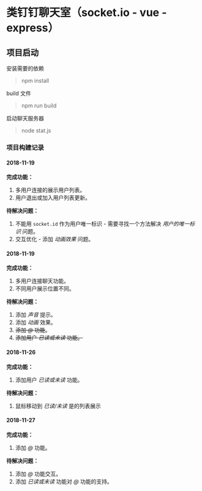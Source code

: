 # 类钉钉聊天室（socket.io - vue - express）

## 项目启动

安装需要的依赖

> npm install

build 文件
> npm run build

启动聊天服务器

> node stat.js

### 项目构建记录

#### 2018-11-19

**完成功能：**

1. 多用户连接的展示用户列表。
2. 用户退出或加入用户列表更新。

**待解决问题：**

1. 不能用 `socket.id` 作为用户唯一标识 - 需要寻找一个方法解决 *用户的唯一标识* 问题。
2. 交互优化 - 添加 *动画效果* 问题。

#### 2018-11-19

**完成功能：**

1. 多用户连接聊天功能。
2. 不同用户展示位置不同。

**待解决问题：**

1. 添加 *声音* 提示。
2. 添加 *动画* 效果。
3. ~~添加 *@* 功能~~。
4. ~~添加用户 *已读或未读* 功能。~~

#### 2018-11-26

**完成功能：**

1. 添加用户 *已读或未读* 功能。

**待解决问题：**

1. 鼠标移动到 *已读/未读* 是的列表展示

#### 2018-11-27

**完成功能：**

1. 添加 *@* 功能。

**待解决问题：**

1. 添加 *@* 功能交互。
2. 添加 *已读或未读* 功能对 *@* 功能的支持。
